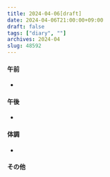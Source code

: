 ```yaml
---
title: 2024-04-06[draft]
date: 2024-04-06T21:00:00+09:00
draft: false
tags: ["diary", ""]
archives: 2024-04
slug: 48592
---
```

#### 午前
- 
#### 午後
- 
#### 体調
- 
#### その他